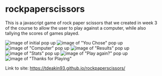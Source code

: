 # rockpaperscissors

This is a javascript game of rock paper scissors that we created in week 3 of the course to allow the user to play against a computer, while also tallying the scores of games played.

![image of initial pop up](/Images/playgame1.JPG)
![image of "You Chose" pop up](/Images/playgame2.JPG)
![image of "Computer" pop up](/Images/playgame3.JPG)
![image of "Results" pop up](/Images/playgame4.JPG)
![image of "Stats" pop up](/Images/playgame5.JPG)
![image of "Play again?" pop up](/Images/playgame6.JPG)
![image of "Thanks for Playing"](/Images/playgame7.JPG)

Link to site: https://tdeakin93.github.io/rockpaperscissors/